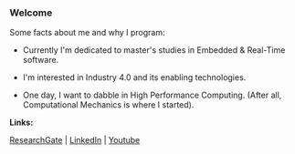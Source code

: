 ### Welcome

Some facts about me and why I program:

- Currently I'm dedicated to master's studies in Embedded & Real-Time software. 

- I'm interested in Industry 4.0 and its enabling technologies.

- One day, I want to dabble in High Performance Computing. (After all, Computational Mechanics is where I started).

**Links:** 

[ResearchGate](https://www.researchgate.net/profile/Lino-Mediavilla-Ponce-2) | [LinkedIn](https://www.linkedin.com/in/lino-mp/) | [Youtube](https://www.youtube.com/channel/UCZkV9Lik6CgCtiTS2hb3y-g)
